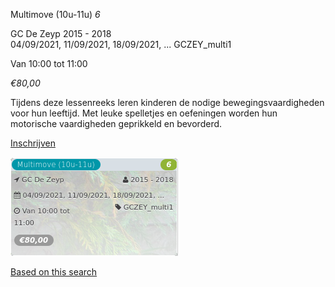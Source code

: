 Multimove (10u-11u) *6*

GC De Zeyp 2015 - 2018  
04/09/2021, 11/09/2021, 18/09/2021, ... GCZEY\_multi1  

Van 10:00 tot 11:00

*€80,00*

  

  

Tijdens deze lessenreeks leren kinderen de nodige bewegingsvaardigheden voor hun leeftijd. Met leuke spelletjes en oefeningen worden hun motorische vaardigheden geprikkeld en bevorderd.  

[Inschrijven](https://tickets.vgc.be/activity/subscribe/GCZEY_multi1)

![](64092.png)

[Based on this search](https://tickets.vgc.be/activity/index?&vrijeplaatsen=1&Age%5B%5D=3%2C4&entity=276)